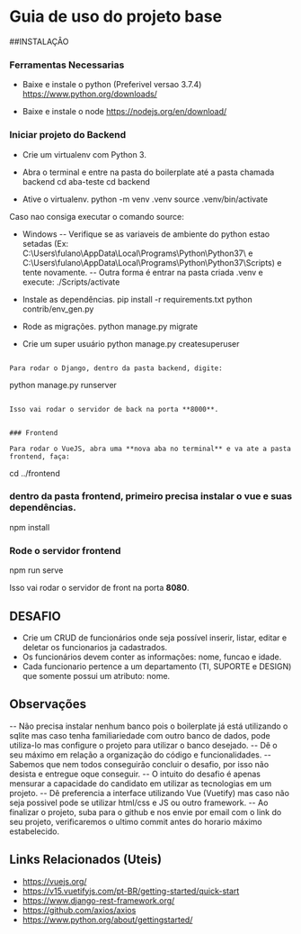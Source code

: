 
# Guia de uso do projeto base

##INSTALAÇÂO

### Ferramentas Necessarias
* Baixe e instale o python (Preferivel versao 3.7.4)
https://www.python.org/downloads/

* Baixe e instale o node 
https://nodejs.org/en/download/


### Iniciar projeto do Backend
* Crie um virtualenv com Python 3.
* Abra o terminal e entre na pasta do boilerplate até a pasta chamada backend
cd aba-teste
cd backend

* Ative o virtualenv.
python -m venv .venv
source .venv/bin/activate

Caso nao consiga executar o comando source:
- Windows
    -- Verifique se as variaveis de ambiente do python estao setadas (Ex: C:\Users\fulano\AppData\Local\Programs\Python\Python37\ e C:\Users\fulano\AppData\Local\Programs\Python\Python37\Scripts\) e tente novamente.
    -- Outra forma é entrar na pasta criada .venv e execute: ./Scripts/activate

* Instale as dependências.
pip install -r requirements.txt
python contrib/env_gen.py

* Rode as migrações.
python manage.py migrate

* Crie um super usuário
python manage.py createsuperuser
```

Para rodar o Django, dentro da pasta backend, digite:

```
python manage.py runserver
```

Isso vai rodar o servidor de back na porta **8000**.


### Frontend

Para rodar o VueJS, abra uma **nova aba no terminal** e va ate a pasta frontend, faça:

```
cd ../frontend
### dentro da pasta frontend, primeiro precisa instalar o vue e suas dependências.
npm install

### Rode o servidor frontend
npm run serve

Isso vai rodar o servidor de front na porta **8080**.


## DESAFIO

- Crie um CRUD de funcionários onde seja possível inserir, listar, editar e deletar os funcionarios ja cadastrados.
- Os funcionários devem conter as informações: nome, funcao e idade.
- Cada funcionario pertence a um departamento (TI, SUPORTE e DESIGN) que somente possui um atributo: nome.

## Observações

-- Não precisa instalar nenhum banco pois o boilerplate já está utilizando o sqlite mas caso tenha familiariedade com outro banco de dados, pode utiliza-lo mas configure o projeto para utilizar o banco desejado.
-- Dê o seu máximo em relação a organização do código e funcionalidades.
-- Sabemos que nem todos conseguirão concluir o desafio, por isso não desista e entregue oque conseguir.
-- O intuito do desafio é apenas mensurar a capacidade do candidato em utilizar as tecnologias em um projeto.
-- Dê preferencia a interface utilizando Vue (Vuetify) mas caso não seja possivel pode se utilizar html/css e JS ou outro framework.
-- Ao finalizar o projeto, suba para o github e nos envie por email com o link do seu projeto, verificaremos o ultimo commit antes do horario máximo estabelecido.

## Links Relacionados (Uteis)
- https://vuejs.org/
- https://v15.vuetifyjs.com/pt-BR/getting-started/quick-start
- https://www.django-rest-framework.org/
- https://github.com/axios/axios
- https://www.python.org/about/gettingstarted/



